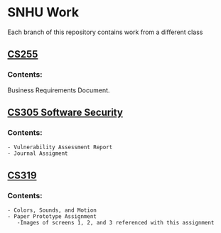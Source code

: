 
# SNHU Work

Each branch of this repository contains work from a different class

## [CS255](https://github.com/DanielleMonroeNY/SNHUWork/tree/CS255) 
### Contents:
  Business Requirements Document. 

## [CS305 Software Security](https://github.com/DanielleMonroeNY/SNHUWork/tree/CS305-Software-Security) 

### Contents:
    - Vulnerability Assessment Report
    - Journal Assigment

## [CS319](https://github.com/DanielleMonroeNY/SNHUWork/tree/CS319-UI/UX-Development)
### Contents: 
    - Colors, Sounds, and Motion
    - Paper Prototype Assignment
       -Images of screens 1, 2, and 3 referenced with this assignment
